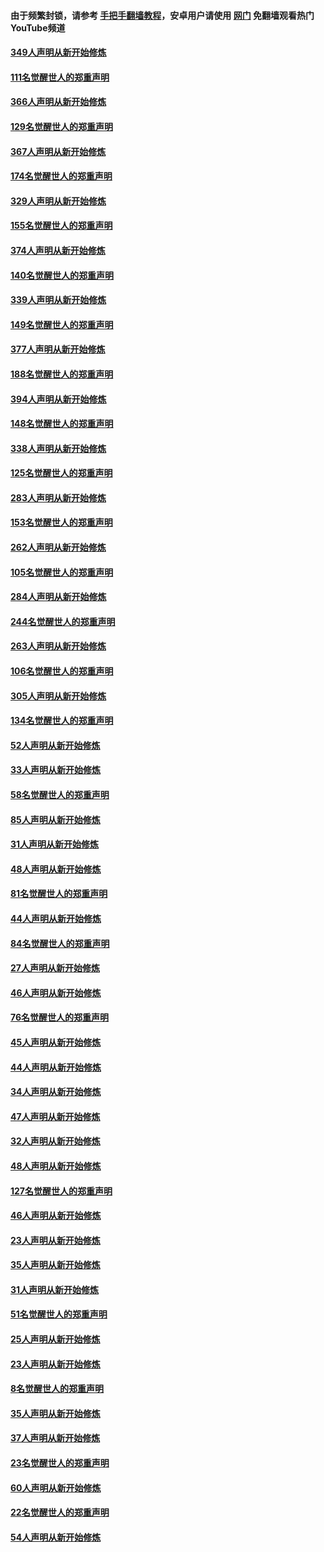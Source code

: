 #### 由于频繁封锁，请参考 [手把手翻墙教程](https://github.com/gfw-breaker/guides/wiki/)，安卓用户请使用 [网门](https://github.com/gfw-breaker/nogfw/blob/master/dl.md?t=06170301) 免翻墙观看热门YouTube频道 

#### [349人声明从新开始修炼](../pages/91/426969.md?t=06170301) 

#### [111名觉醒世人的郑重声明](../pages/91/426968.md?t=06170301) 

#### [366人声明从新开始修炼](../pages/91/426737.md?t=06170301) 

#### [129名觉醒世人的郑重声明](../pages/91/426736.md?t=06170301) 

#### [367人声明从新开始修炼](../pages/91/426421.md?t=06170301) 

#### [174名觉醒世人的郑重声明](../pages/91/426420.md?t=06170301) 

#### [329人声明从新开始修炼](../pages/91/426139.md?t=06170301) 

#### [155名觉醒世人的郑重声明](../pages/91/426138.md?t=06170301) 

#### [374人声明从新开始修炼](../pages/91/425811.md?t=06170301) 

#### [140名觉醒世人的郑重声明](../pages/91/425810.md?t=06170301) 

#### [339人声明从新开始修炼](../pages/91/425690.md?t=06170301) 

#### [149名觉醒世人的郑重声明](../pages/91/425689.md?t=06170301) 

#### [377人声明从新开始修炼](../pages/91/424867.md?t=06170301) 

#### [188名觉醒世人的郑重声明](../pages/91/424866.md?t=06170301) 

#### [394人声明从新开始修炼](../pages/91/423914.md?t=06170301) 

#### [148名觉醒世人的郑重声明](../pages/91/423913.md?t=06170301) 

#### [338人声明从新开始修炼](../pages/91/423540.md?t=06170301) 

#### [125名觉醒世人的郑重声明](../pages/91/423539.md?t=06170301) 

#### [283人声明从新开始修炼](../pages/91/423296.md?t=06170301) 

#### [153名觉醒世人的郑重声明](../pages/91/423295.md?t=06170301) 

#### [262人声明从新开始修炼](../pages/91/423004.md?t=06170301) 

#### [105名觉醒世人的郑重声明](../pages/91/423003.md?t=06170301) 

#### [284人声明从新开始修炼](../pages/91/422707.md?t=06170301) 

#### [244名觉醒世人的郑重声明](../pages/91/422706.md?t=06170301) 

#### [263人声明从新开始修炼](../pages/91/422553.md?t=06170301) 

#### [106名觉醒世人的郑重声明](../pages/91/422552.md?t=06170301) 

#### [305人声明从新开始修炼](../pages/91/422153.md?t=06170301) 

#### [134名觉醒世人的郑重声明](../pages/91/422152.md?t=06170301) 

#### [52人声明从新开始修炼](../pages/91/421846.md?t=06170301) 

#### [33人声明从新开始修炼](../pages/91/421804.md?t=06170301) 

#### [58名觉醒世人的郑重声明](../pages/91/421845.md?t=06170301) 

#### [85人声明从新开始修炼](../pages/91/421769.md?t=06170301) 

#### [31人声明从新开始修炼](../pages/91/421763.md?t=06170301) 

#### [48人声明从新开始修炼](../pages/91/421605.md?t=06170301) 

#### [81名觉醒世人的郑重声明](../pages/91/421656.md?t=06170301) 

#### [44人声明从新开始修炼](../pages/91/421544.md?t=06170301) 

#### [84名觉醒世人的郑重声明](../pages/91/421543.md?t=06170301) 

#### [27人声明从新开始修炼](../pages/91/421465.md?t=06170301) 

#### [46人声明从新开始修炼](../pages/91/421454.md?t=06170301) 

#### [76名觉醒世人的郑重声明](../pages/91/421453.md?t=06170301) 

#### [45人声明从新开始修炼](../pages/91/421452.md?t=06170301) 

#### [44人声明从新开始修炼](../pages/91/421422.md?t=06170301) 

#### [34人声明从新开始修炼](../pages/91/421322.md?t=06170301) 

#### [47人声明从新开始修炼](../pages/91/421264.md?t=06170301) 

#### [32人声明从新开始修炼](../pages/91/421225.md?t=06170301) 

#### [48人声明从新开始修炼](../pages/91/421202.md?t=06170301) 

#### [127名觉醒世人的郑重声明](../pages/91/421224.md?t=06170301) 

#### [46人声明从新开始修炼](../pages/91/421203.md?t=06170301) 

#### [23人声明从新开始修炼](../pages/91/421138.md?t=06170301) 

#### [35人声明从新开始修炼](../pages/91/421122.md?t=06170301) 

#### [31人声明从新开始修炼](../pages/91/421081.md?t=06170301) 

#### [51名觉醒世人的郑重声明](../pages/91/421080.md?t=06170301) 

#### [25人声明从新开始修炼](../pages/91/421020.md?t=06170301) 

#### [23人声明从新开始修炼](../pages/91/420884.md?t=06170301) 

#### [8名觉醒世人的郑重声明](../pages/91/420883.md?t=06170301) 

#### [35人声明从新开始修炼](../pages/91/420809.md?t=06170301) 

#### [37人声明从新开始修炼](../pages/91/420766.md?t=06170301) 

#### [23名觉醒世人的郑重声明](../pages/91/420765.md?t=06170301) 

#### [60人声明从新开始修炼](../pages/91/420727.md?t=06170301) 

#### [22名觉醒世人的郑重声明](../pages/91/420726.md?t=06170301) 

#### [54人声明从新开始修炼](../pages/91/420529.md?t=06170301) 

